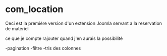 # com_location

Ceci est la première version d'un extension Joomla servant a la reservation de matériel 

ce que je compte rajouter quand j'en aurais la possibilité

-pagination
-filtre
-tris des colonnes
